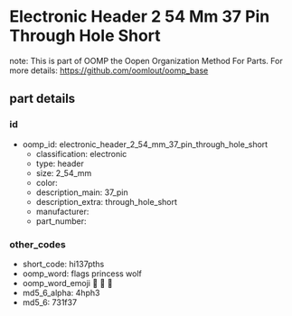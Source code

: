 # Electronic Header 2 54 Mm 37 Pin Through Hole Short  

note: This is part of OOMP the Oopen Organization Method For Parts. For more details: https://github.com/oomlout/oomp_base

##  part details





### id
* oomp_id: electronic_header_2_54_mm_37_pin_through_hole_short
  * classification: electronic
  * type: header
  * size: 2_54_mm
  * color: 
  * description_main: 37_pin
  * description_extra: through_hole_short
  * manufacturer: 
  * part_number: 

### other_codes
* short_code: hi137pths
* oomp_word: flags princess wolf
* oomp_word_emoji :flags: :princess: :wolf:
* md5_6_alpha: 4hph3
* md5_6: 731f37